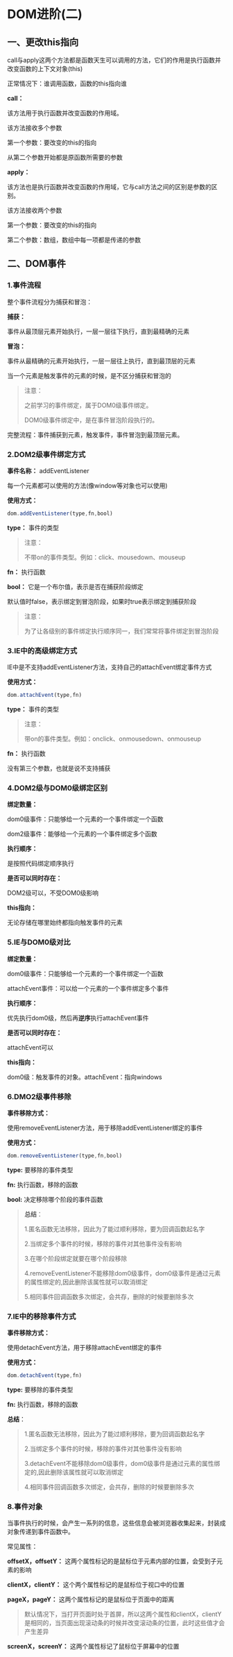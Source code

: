 # DOM进阶(二)

## 一、更改this指向

call与apply这两个方法都是函数天生可以调用的方法，它们的作用是执行函数并改变函数的上下文对象(this)

正常情况下：谁调用函数，函数的this指向谁

**call：**

该方法用于执行函数并改变函数的作用域。

该方法接收多个参数

第一个参数：要改变的this的指向

从第二个参数开始都是原函数所需要的参数

**apply：**

该方法也是执行函数并改变函数的作用域，它与call方法之间的区别是参数的区别。

该方法接收两个参数

第一个参数：要改变的this的指向

第二个参数：数组，数组中每一项都是传递的参数

## 二、DOM事件

### 1.事件流程

整个事件流程分为捕获和冒泡：

**捕获：**

事件从最顶层元素开始执行，一层一层往下执行，直到最精确的元素

**冒泡：** 

事件从最精确的元素开始执行，一层一层往上执行，直到最顶层的元素

当一个元素是触发事件的元素的时候，是不区分捕获和冒泡的

> 注意：
>
> 之前学习的事件绑定，属于DOM0级事件绑定。
>
> DOM0级事件绑定中，是在事件冒泡阶段执行的。

完整流程：事件捕获到元素，触发事件，事件冒泡到最顶层元素。

### 2.DOM2级事件绑定方式

**事件名称：** addEventListener

每一个元素都可以使用的方法(像window等对象也可以使用)

**使用方式：** 

```js
dom.addEventListener(type,fn,bool)
```

**type：** 事件的类型

> 注意：
>
> 不带on的事件类型。例如：click、mousedown、mouseup

**fn：** 执行函数

**bool：** 它是一个布尔值，表示是否在捕获阶段绑定

默认值时false，表示绑定到冒泡阶段，如果时true表示绑定到捕获阶段

> 注意：
>
> 为了让各级别的事件绑定执行顺序同一，我们常常将事件绑定到冒泡阶段

### 3.IE中的高级绑定方式

IE中是不支持addEventListener方法，支持自己的attachEvent绑定事件方式

**使用方式：**

```js
dom.attachEvent(type,fn)
```

**type：** 事件的类型

> 注意：
>
> 带on的事件类型。例如：onclick、onmousedown、onmouseup

**fn：** 执行函数

没有第三个参数，也就是说不支持捕获

### 4.DOM2级与DOM0级绑定区别

**绑定数量：**

dom0级事件：只能够给一个元素的一个事件绑定一个函数

dom2级事件：能够给一个元素的一个事件绑定多个函数

**执行顺序：**

是按照代码绑定顺序执行

**是否可以同时存在：**

DOM2级可以，不受DOM0级影响

**this指向：**

无论存储在哪里始终都指向触发事件的元素

### 5.IE与DOM0级对比

**绑定数量：**

dom0级事件：只能够给一个元素的一个事件绑定一个函数

attachEvent事件：可以给一个元素的一个事件绑定多个事件

**执行顺序：**

优先执行dom0级，然后再**逆序**执行attachEvent事件

**是否可以同时存在：**

attachEvent可以

**this指向：**

dom0级：触发事件的对象。attachEvent：指向windows

### 6.DMO2级事件移除

**事件移除方式：** 

使用removeEventListener方法，用于移除addEventListener绑定的事件

**使用方式：**

```js
dom.removeEventListener(type,fn,bool)
```

**type:** 要移除的事件类型

**fn:** 执行函数，移除的函数

**bool:** 决定移除哪个阶段的事件函数

> **总结**：
>
> 1.匿名函数无法移除，因此为了能过顺利移除，要为回调函数起名字
>
> 2.当绑定多个事件的时候，移除的事件对其他事件没有影响
>
> 3.在哪个阶段绑定就要在哪个阶段移除
>
> 4.removeEventListener不能移除dom0级事件，dom0级事件是通过元素的属性绑定的,因此删除该属性就可以取消绑定
>
> 5.相同事件回调函数多次绑定，会共存，删除的时候要删除多次

### 7.IE中的移除事件方式

**事件移除方式：**

使用detachEvent方法，用于移除attachEvent绑定的事件

**使用方式：**

```js
dom.detachEvent(type,fn)
```

**type:** 要移除的事件类型

**fn:** 执行函数，移除的函数

**总结**：

> 1.匿名函数无法移除，因此为了能过顺利移除，要为回调函数起名字
>
> 2.当绑定多个事件的时候，移除的事件对其他事件没有影响
>
> 3.detachEvent不能移除dom0级事件，dom0级事件是通过元素的属性绑定的,因此删除该属性就可以取消绑定
>
> 4.相同事件回调函数多次绑定，会共存，删除的时候要删除多次

### 8.事件对象

当事件执行的时候，会产生一系列的信息，这些信息会被浏览器收集起来，封装成对象传递到事件函数中。

常见属性：

**offsetX，offsetY：** 这两个属性标记的是鼠标位于元素内部的位置，会受到子元素的影响

**clientX，clientY：** 这个两个属性标记的是鼠标位于视口中的位置

**pageX，pageY：** 这两个属性标记的是鼠标位于页面中的距离

>  默认情况下，当打开页面时处于首屏，所以这两个属性和clientX，clientY是相同的，当页面出现滚动条的时候并改变滚动条的位置，此时这些值才会产生差异

**screenX，screenY：** 这两个属性标记了鼠标位于屏幕中的位置

